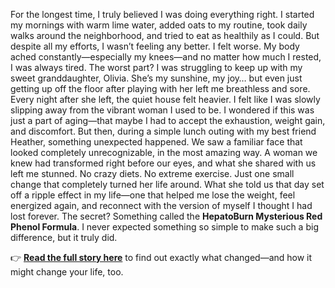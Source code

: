 For the longest time, I truly believed I was doing everything right. I started my mornings with warm lime water, added oats to my routine, took daily walks around the neighborhood, and tried to eat as healthily as I could. But despite all my efforts, I wasn’t feeling any better. I felt worse. My body ached constantly—especially my knees—and no matter how much I rested, I was always tired. The worst part? I was struggling to keep up with my sweet granddaughter, Olivia. She’s my sunshine, my joy… but even just getting up off the floor after playing with her left me breathless and sore. Every night after she left, the quiet house felt heavier. I felt like I was slowly slipping away from the vibrant woman I used to be. I wondered if this was just a part of aging—that maybe I had to accept the exhaustion, weight gain, and discomfort. But then, during a simple lunch outing with my best friend Heather, something unexpected happened. We saw a familiar face that looked completely unrecognizable, in the most amazing way. A woman we knew had transformed right before our eyes, and what she shared with us left me stunned. No crazy diets. No extreme exercise. Just one small change that completely turned her life around. What she told us that day set off a ripple effect in my life—one that helped me lose the weight, feel energized again, and reconnect with the version of myself I thought I had lost forever. The secret? Something called the **HepatoBurn Mysterious Red Phenol Formula**. I never expected something so simple to make such a big difference, but it truly did.


👉 **[Read the full story here](https://hepato-burn.carrd.co/)** to find out exactly what changed—and how it might change your life, too.



